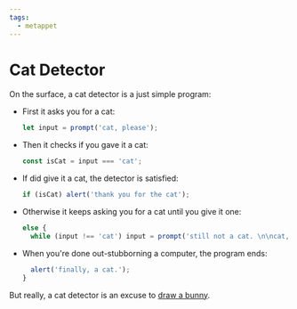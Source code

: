 ```yaml
---
tags:
  - metappet
---
```


# Cat Detector

On the surface, a cat detector is a just simple program:

- First it asks you for a cat:
  ```js
  let input = prompt('cat, please');
  ```
- Then it checks if you gave it a cat:
  ```js
  const isCat = input === 'cat';
  ```
- If did give it a cat, the detector is satisfied:
  ```js
  if (isCat) alert('thank you for the cat');
  ```
- Otherwise it keeps asking you for a cat until you give it one:
  ```js
  else {
  	while (input !== 'cat') input = prompt('still not a cat. \n\ncat, please');
  ```
- When you're done out-stubborning a computer, the program ends:
  ```js
  	alert('finally, a cat.');
  }
  ```

But really, a cat detector is an excuse to [draw a bunny](./bunny.md).

